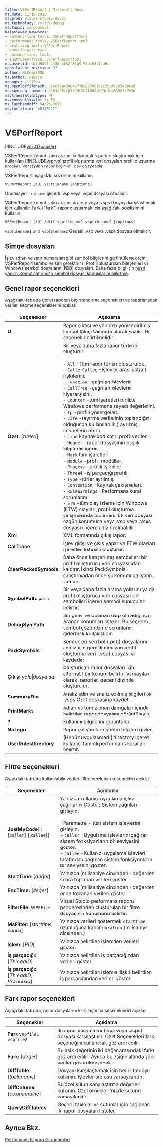 ```yaml
---
title: VSPerfReport | Microsoft Docs
ms.date: 11/15/2016
ms.prod: visual-studio-dev14
ms.technology: vs-ide-debug
ms.topic: conceptual
helpviewer_keywords:
- command-line tools, VSPerfReporttool
- performance tools, VSPerfReport tool
- profiling tools,VSPerfReport
- VSPerfReport tool
- command line, tools
- instrumentation, VSPerfReporttool
ms.assetid: dbfd8d91-4430-4b82-81b9-97ac61412a6c
caps.latest.revision: 37
author: MikeJo5000
ms.author: mikejo
manager: jillfra
ms.openlocfilehash: b7667aac348a6f7b208786191c35afe86542862d
ms.sourcegitcommit: 94b3a052fb1229c7e7f8804b09c1d403385c7630
ms.translationtype: MT
ms.contentlocale: tr-TR
ms.lasthandoff: 04/23/2019
ms.locfileid: "68148227"
---
```

# <a name="vsperfreport"></a>VSPerfReport
[!INCLUDE[vs2017banner](../includes/vs2017banner.md)]

VSPerfReport komut satırı aracını kullanarak raporları oluşturmak için kullanılan [!INCLUDE[vsprvs](../includes/vsprvs-md.md)] profil oluşturma veri dosyaları profil oluşturma araçları. Varsayılan rapor biçimini .csv dosyasıdır.  
  
 VSPerfReport aşağıdaki sözdizimini kullanır:  
  
```  
VSPerfReport [/U] vspfilename [/options]  
```  
  
 Unutmayın `filename` geçerli .vsp veya .vsps dosyası olmalıdır.  
  
 VSPerfReport komut satırı aracını da .vsp veya .vsps dosyayı karşılaştırmak için kullanılır. Fark ("fark") rapor oluşturmak için aşağıdaki sözdizimini kullanın:  
  
```  
VSPerfReport [/U] /diff vspfilename1 vspfilename2 [/options]  
```  
  
 `vspfilename1 and vspfilename2` Geçerli .vsp veya .vsps dosyası olmalıdır.  
  
## <a name="symbol-files"></a>Simge dosyaları  
 İşlev adları ve satır numaraları gibi sembol bilgilerini görüntülemek için VSPerfReport sembol erişim gerektirir (. Profili oluşturulan bileşenleri ve Windows sembol dosyalarını PDB) dosyaları. Daha fazla bilgi için [nasıl yapılır: Komut satırından sembol dosyası konumlarını belirtme](../profiling/how-to-specify-symbol-file-locations-from-the-command-line.md).  
  
## <a name="general-report-options"></a>Genel rapor seçenekleri  
 Aşağıdaki tabloda genel raporun biçimlendirme seçenekleri ve raporlanacak verileri seçme seçeneklerini açıklar.  
  
|Seçenekler|Açıklama|  
|-------------|-----------------|  
|**U**|Rapor çıktısı ve yeniden yönlendirilmiş konsol Çıkışı Unicode olarak yazılır. İlk seçenek belirtilmelidir.|  
|**Özet:** [*türleri*]|Bir veya daha fazla rapor türlerini oluşturur.<br /><br /> -   `All` -Tüm rapor türleri oluşturuldu.<br />-   `CallerCallee` -İşlevler arası üst/alt ilişkilerini.<br />-   `Function` -çağrılan işlevlerin.<br />-   `CallTree` -çağrılan işlevlerin hiyerarşisini.<br />-   `Counter` -tüm işaretleri birlikte Windows performans sayacı değerlerini.<br />-   `Ip` -profili yönergeleri.<br />-   `Life` -(ayırma verilerinin toplandığını olduğunda kullanılabilir.) ayrılmış nesnelerin ömrü<br />-   `Line` Kaynak kod satırı profil verileri.<br />-   `Header` -rapor dosyasının başlık bilgilerini içerir.<br />-   `Mark` tüm işaretleri.<br />-   `Module` -profili modüller.<br />-   `Process` -profili işlemler.<br />-   `Thread` -iş parçacığı profili.<br />-   `Type` -türler ayrılmış.<br />-   `Contention` -Kaynak çakışmaları.<br />-   `RuleWarnings` -Performans kural sorunlarını<br />-   `ETW` -tüm olay izleme için Windows (ETW) olayları, profil oluşturma çalışmasında toplanan. .Etl veri dosyası özgün konumuna veya .vsp veya .vsps dosyasını içeren dizini olmalıdır.|  
|**Xml**|XML formatında çıkış rapor.|  
|**CallTrace**|İşlev girişi ve çıkış yapar ve ETW olayları işaretleri listesini oluşturur.|  
|**ClearPackedSymbols**|Daha önce katıştırılmış sembolleri bir profil oluşturucu veri dosyasından kaldırır. İkinci PackSymbols çalıştırmadan önce şu komutu çalıştırın. zaman.|  
|**SymbolPath:** `path`|Bir veya daha fazla arama yollarını ya da profil oluşturucu veri dosyası için sembolleri içeren sembol sunucuları belirtir.|  
|**DebugSymPath**|Simgeler ve bulunan olup olmadığı için Aranan konumları listeler. Bu seçenek, sembol çözümleme sorunlarını gidermek kullanışlıdır.|  
|**PackSymbols**|Sembolleri sembol (.pdb) dosyalarını analiz için gerekli olmayan profil oluşturma veri (.vsp) dosyasına kaydeder.|  
|**Çıkış:** *yolu*&#124;*dosya adı*|Oluşturulan rapor dosyaları için alternatif bir konum belirtir. Varsayılan olarak, raporlar, geçerli dizinde oluşturulur.|  
|**SummaryFile**|Analiz edin ve analiz edilmiş bilgileri bir .vsps Özet dosyasına kaydet.|  
|**PrintMarks**|Adları ve tüm zaman damgaları içinde belirtilen rapor dosyasını görüntüleyin.|  
|**?**|Kullanım bilgilerini görüntüler.|  
|**NoLogo**|Rapor çalıştırırken sürüm bilgileri gizler.|  
|**UserRulesDirectory**|[Henüz uygulanmadı] directory içeren kullanıcı tanımlı performans kuralları belirtir.|  
  
## <a name="filter-options"></a>Filtre Seçenekleri  
 Aşağıdaki tabloda kullanılabilir verileri filtrelemek için seçenekleri açıklar.  
  
|Seçenekler|Açıklama|  
|-------------|-----------------|  
|**JustMyCode**[ **:** [`caller`] [,`callee`]]|Yalnızca kullanıcı uygulama işlev çağrılarını Göster; Sistem çağrıları gizleyin.<br /><br /> -Parametre - tüm sistem işlevlerini gizleyin.<br />-   `caller` -Uygulama işlevlerini çağıran sistem fonksiyonların bir seviyesini göster.<br />-   `callee` -Kullanıcı uygulama işlevleri tarafından çağrılan sistem fonksiyonların bir seviyesini göster.|  
|**StartTime:** [*değer*]|Yalnızca (milisaniye cinsinden.) değerden sonra toplanan verileri göster|  
|**EndTime:** [*değer*]|Yalnızca (milisaniye cinsinden.) değerden önce toplanan verileri göster|  
|**FilterFile:** `VSPFFile`|Visual Studio performans raporu penceresinden oluşturulan bir filtre dosyasının konumunu belirtir.|  
|**MsFilter:** [*starttime, süresi*]|Yalnızca verileri göstermek `starttime` uzunluğuna kadar `duration` (milisaniye cinsinden.)|  
|**İşlem:** [*PID*]|Yalnızca belirtilen işlemden verileri göster.|  
|**İş parçacığı:** [*ThreadID*]|Yalnızca belirtilen iş parçacığından verileri göster.|  
|**İş parçacığı:** [*ThreadID, ProcessId*]|Yalnızca belirtilen işlemle ilişkili belirtilen iş parçacığından verileri göster.|  
  
## <a name="difference-report-options"></a>Fark rapor seçenekleri  
 Aşağıdaki tabloda, rapor dosyalarını karşılaştırma seçeneklerini açıklar.  
  
|Seçenekler|Açıklama|  
|-------------|-----------------|  
|**Fark**  `vspfile1 vspfile2`|İki rapor dosyalarını (.vsp veya .vsps) dosyası karşılaştırın. Özet Seçenekleri fark seçeneğini kullanarak göz ardı edilir.|  
|**Fark:** [*değer*]|Bu eşik değerinin iki değer arasındaki farkı göz ardı edilir. Ayrıca bu eşiğin altında yeni veriler gösterilmeyecek.|  
|**DiffTable:** [*tablename*]|Dosyayı karşılaştırmak için belirli tabloyu kullanın. İşlevler tablosu varsayılandır.|  
|**DiffColumn:** [*columnname*]|Bu özel sütun karşılaştırma değerleri kullanın. Özel örnekler Yüzde sütunu varsayılandır.|  
|**QueryDiffTables**|Geçerli tablolar ve sütunlar için sağlanan iki rapor dosyaları listeler.|  
  
## <a name="see-also"></a>Ayrıca Bkz.  
 [Performans Raporu Görünümleri](../profiling/performance-report-views.md)
